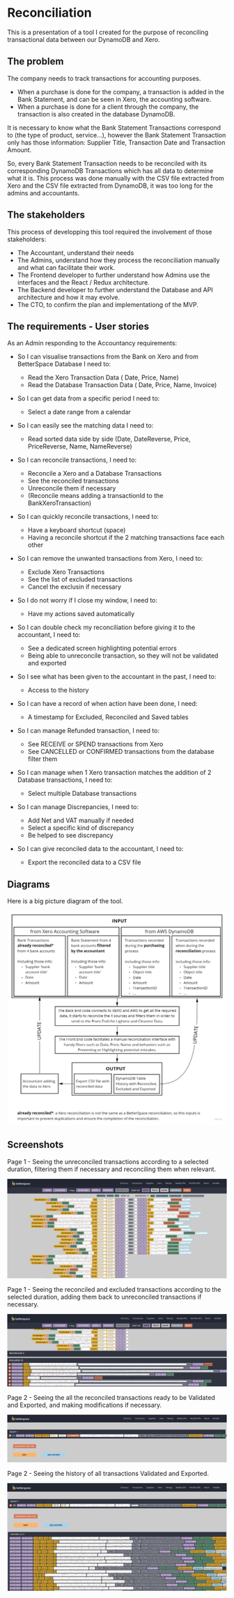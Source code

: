 # Reconciliation

This is a presentation of a tool I created for the purpose of reconciling transactional data between our DynamoDB and Xero.

## The problem

The company needs to track transactions for accounting purposes.

- When a purchase is done for the company, a transaction is added in the Bank Statement, and can be seen in Xero, the accounting software.
- When a purchase is done for a client through the company, the transaction is also created in the database DynamoDB.

It is necessary to know what the Bank Statement Transactions correspond to (the type of product, service…), however the Bank Statement Transaction only has those information: Supplier Title, Transaction Date and Transaction Amount.

So, every Bank Statement Transaction needs to be reconciled with its corresponding DynamoDB Transactions which has all data to determine what it is. This process was done manually with the CSV file extracted from Xero and the CSV file extracted from DynamoDB, it was too long for the admins and accountants.

## The stakeholders

This process of developping this tool required the involvement of those stakeholders:

- The Accountant, understand their needs
- The Admins, understand how they process the reconciliation manually and what can facilitate their work.
- The Frontend developer to further understand how Admins use the interfaces and the React / Redux architecture.
- The Backend developer to further understand the Database and API architecture and how it may evolve.
- The CTO, to confirm the plan and implementationg of the MVP.

## The requirements - User stories

As an Admin responding to the Accountancy requirements:

- So I can visualise transactions from the Bank on Xero and from BetterSpace Database I need to:

  - Read the Xero Transaction Data ( Date, Price, Name)
  - Read the Database Transaction Data ( Date, Price, Name, Invoice)

- So I can get data from a specific period I need to:

  - Select a date range from a calendar

- So I can easily see the matching data I need to:

  - Read sorted data side by side (Date, DateReverse, Price, PriceReverse, Name, NameReverse)

- So I can reconcile transactions, I need to:

  - Reconcile a Xero and a Database Transactions
  - See the reconciled transactions
  - Unreconcile them if necessary
  - (Reconcile means adding a transactionId to the BankXeroTransaction)

- So I can quickly reconcile transactions, I need to:

  - Have a keyboard shortcut (space)
  - Having a reconcile shortcut if the 2 matching transactions face each other

- So I can remove the unwanted transactions from Xero, I need to:

  - Exclude Xero Transactions
  - See the list of excluded transactions
  - Cancel the exclusin if necessary

- So I do not worry if I close my window, I need to:

  - Have my actions saved automatically

- So I can double check my reconciliation before giving it to the accountant, I need to:

  - See a dedicated screen highlighting potential errors
  - Being able to unreconcile transaction, so they will not be validated and exported

- So I see what has been given to the accountant in the past, I need to:

  - Access to the history

- So I can have a record of when action have been done, I need:

  - A timestamp for Excluded, Reconciled and Saved tables

- So I can manage Refunded transaction, I need to:

  - See RECEIVE or SPEND transactions from Xero
  - See CANCELLED or CONFIRMED transactions from the database
    filter them

- So I can manage when 1 Xero transaction matches the addition of 2 Database transactions, I need to:

  - Select multiple Database transactions

- So I can manage Discrepancies, I need to:

  - Add Net and VAT manually if needed
  - Select a specific kind of discrepancy
  - Be helped to see discrepancy

- So I can give reconciled data to the accountant, I need to:
  - Export the reconciled data to a CSV file

## Diagrams

Here is a big picture diagram of the tool.

![alt text](Images/ReconciliationShortDiagram.jpg)

## Screenshots

Page 1 - Seeing the unreconciled transactions according to a selected duration, filtering them if necessary and reconciling them when relevant.

![alt text](Images/BetterSpace-Recon-1.png)

Page 1 - Seeing the reconciled and excluded transactions according to the selected duration, adding them back to unreconciled transactions if necessary.

![alt text](Images/BetterSpace-Recon-2.png)

Page 2 - Seeing the all the reconciled transactions ready to be Validated and Exported, and making modifications if necessary.

![alt text](Images/BetterSpace-Recon-3.png)

Page 2 - Seeing the history of all transactions Validated and Exported.

![alt text](Images/BetterSpace-Recon-4.png)

